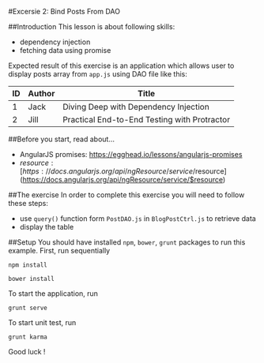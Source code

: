 #Excersie 2: Bind Posts From DAO

##Introduction
This lesson is about following skills:
* dependency injection
* fetching data using promise

Expected result of this exercise is an application which allows user to display posts array from `app.js` using DAO file like this:

| ID | Author | Title |
|----|--------|-------|
| 1  | Jack   | Diving Deep with Dependency Injection |
| 2  | Jill   | Practical End-to-End Testing with Protractor |

##Before you start, read about...
* AngularJS promises: [https://egghead.io/lessons/angularjs-promises ](https://egghead.io/lessons/angularjs-promises)
* $resource: [https://docs.angularjs.org/api/ngResource/service/$resource](https://docs.angularjs.org/api/ngResource/service/$resource)

##The exercise
In order to complete this exercise you will need to follow these steps:
* use `query()` function form `PostDAO.js` in `BlogPostCtrl.js` to retrieve data
* display the table 

##Setup
You should have installed `npm`, `bower`, `grunt`  packages to run this example. First, run sequentially

```
npm install
```

```
bower install
```

To start the application, run

```
grunt serve
```

To start unit test, run

```
grunt karma
```

Good luck !